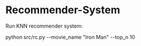 # Recommender-System
Run KNN recommender system:

python src/rc.py --movie_name "Iron Man" --top_n 10

